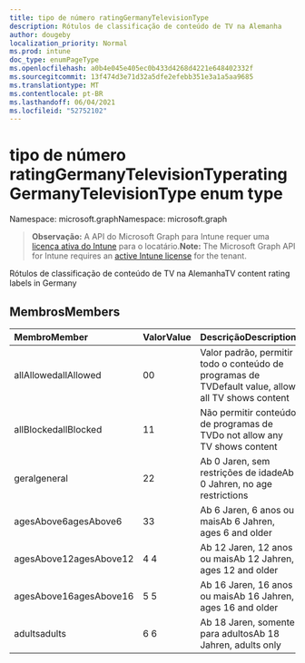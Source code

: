 ```yaml
---
title: tipo de número ratingGermanyTelevisionType
description: Rótulos de classificação de conteúdo de TV na Alemanha
author: dougeby
localization_priority: Normal
ms.prod: intune
doc_type: enumPageType
ms.openlocfilehash: a0b4e045e405ec0b433d4268d4221e648402332f
ms.sourcegitcommit: 13f474d3e71d32a5dfe2efebb351e3a1a5aa9685
ms.translationtype: MT
ms.contentlocale: pt-BR
ms.lasthandoff: 06/04/2021
ms.locfileid: "52752102"
---
```

# <a name="ratinggermanytelevisiontype-enum-type"></a><span data-ttu-id="1cd04-103">tipo de número ratingGermanyTelevisionType</span><span class="sxs-lookup"><span data-stu-id="1cd04-103">ratingGermanyTelevisionType enum type</span></span>

<span data-ttu-id="1cd04-104">Namespace: microsoft.graph</span><span class="sxs-lookup"><span data-stu-id="1cd04-104">Namespace: microsoft.graph</span></span>

> <span data-ttu-id="1cd04-105">**Observação:** A API do Microsoft Graph para Intune requer uma [licença ativa do Intune](https://go.microsoft.com/fwlink/?linkid=839381) para o locatário.</span><span class="sxs-lookup"><span data-stu-id="1cd04-105">**Note:** The Microsoft Graph API for Intune requires an [active Intune license](https://go.microsoft.com/fwlink/?linkid=839381) for the tenant.</span></span>

<span data-ttu-id="1cd04-106">Rótulos de classificação de conteúdo de TV na Alemanha</span><span class="sxs-lookup"><span data-stu-id="1cd04-106">TV content rating labels in Germany</span></span>

## <a name="members"></a><span data-ttu-id="1cd04-107">Membros</span><span class="sxs-lookup"><span data-stu-id="1cd04-107">Members</span></span>
|<span data-ttu-id="1cd04-108">Membro</span><span class="sxs-lookup"><span data-stu-id="1cd04-108">Member</span></span>|<span data-ttu-id="1cd04-109">Valor</span><span class="sxs-lookup"><span data-stu-id="1cd04-109">Value</span></span>|<span data-ttu-id="1cd04-110">Descrição</span><span class="sxs-lookup"><span data-stu-id="1cd04-110">Description</span></span>|
|:---|:---|:---|
|<span data-ttu-id="1cd04-111">allAllowed</span><span class="sxs-lookup"><span data-stu-id="1cd04-111">allAllowed</span></span>|<span data-ttu-id="1cd04-112">0</span><span class="sxs-lookup"><span data-stu-id="1cd04-112">0</span></span>|<span data-ttu-id="1cd04-113">Valor padrão, permitir todo o conteúdo de programas de TV</span><span class="sxs-lookup"><span data-stu-id="1cd04-113">Default value, allow all TV shows content</span></span>|
|<span data-ttu-id="1cd04-114">allBlocked</span><span class="sxs-lookup"><span data-stu-id="1cd04-114">allBlocked</span></span>|<span data-ttu-id="1cd04-115">1</span><span class="sxs-lookup"><span data-stu-id="1cd04-115">1</span></span>|<span data-ttu-id="1cd04-116">Não permitir conteúdo de programas de TV</span><span class="sxs-lookup"><span data-stu-id="1cd04-116">Do not allow any TV shows content</span></span>|
|<span data-ttu-id="1cd04-117">geral</span><span class="sxs-lookup"><span data-stu-id="1cd04-117">general</span></span>|<span data-ttu-id="1cd04-118">2</span><span class="sxs-lookup"><span data-stu-id="1cd04-118">2</span></span>|<span data-ttu-id="1cd04-119">Ab 0 Jaren, sem restrições de idade</span><span class="sxs-lookup"><span data-stu-id="1cd04-119">Ab 0 Jahren, no age restrictions</span></span>|
|<span data-ttu-id="1cd04-120">agesAbove6</span><span class="sxs-lookup"><span data-stu-id="1cd04-120">agesAbove6</span></span>|<span data-ttu-id="1cd04-121">3</span><span class="sxs-lookup"><span data-stu-id="1cd04-121">3</span></span>|<span data-ttu-id="1cd04-122">Ab 6 Jaren, 6 anos ou mais</span><span class="sxs-lookup"><span data-stu-id="1cd04-122">Ab 6 Jahren, ages 6 and older</span></span>|
|<span data-ttu-id="1cd04-123">agesAbove12</span><span class="sxs-lookup"><span data-stu-id="1cd04-123">agesAbove12</span></span>|<span data-ttu-id="1cd04-124">4 </span><span class="sxs-lookup"><span data-stu-id="1cd04-124">4</span></span>|<span data-ttu-id="1cd04-125">Ab 12 Jaren, 12 anos ou mais</span><span class="sxs-lookup"><span data-stu-id="1cd04-125">Ab 12 Jahren, ages 12 and older</span></span>|
|<span data-ttu-id="1cd04-126">agesAbove16</span><span class="sxs-lookup"><span data-stu-id="1cd04-126">agesAbove16</span></span>|<span data-ttu-id="1cd04-127">5 </span><span class="sxs-lookup"><span data-stu-id="1cd04-127">5</span></span>|<span data-ttu-id="1cd04-128">Ab 16 Jaren, 16 anos ou mais</span><span class="sxs-lookup"><span data-stu-id="1cd04-128">Ab 16 Jahren, ages 16 and older</span></span>|
|<span data-ttu-id="1cd04-129">adults</span><span class="sxs-lookup"><span data-stu-id="1cd04-129">adults</span></span>|<span data-ttu-id="1cd04-130">6 </span><span class="sxs-lookup"><span data-stu-id="1cd04-130">6</span></span>|<span data-ttu-id="1cd04-131">Ab 18 Jaren, somente para adultos</span><span class="sxs-lookup"><span data-stu-id="1cd04-131">Ab 18 Jahren, adults only</span></span>|




